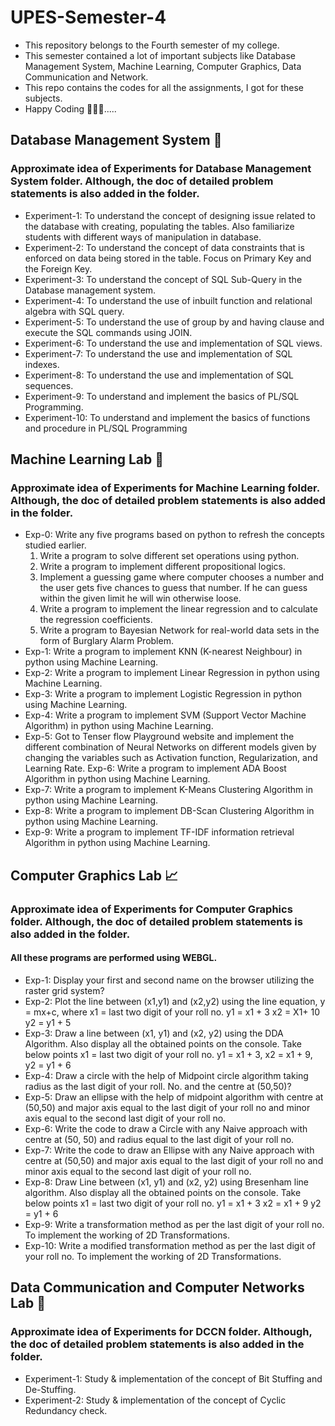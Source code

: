 # UPES-Semester-4
- This repository belongs to the Fourth semester of my college.
- This semester contained a lot of important subjects like Database Management System, Machine Learning, Computer Graphics, Data Communication and Network.
- This repo contains the codes for all the assignments, I got for these subjects.
- Happy Coding 🧑🏻‍💻.....


## Database Management System 📅
### Approximate idea of Experiments for Database Management System folder. Although, the doc of detailed problem statements is also added in the folder.
- Experiment-1: To understand the concept of designing issue related to the database with creating, populating the tables. Also familiarize students with different ways of manipulation in database.
- Experiment-2: To understand the concept of data constraints that is enforced on data being stored in the table. Focus on Primary Key and the Foreign Key.
- Experiment-3: To understand the concept of SQL Sub-Query in the Database management system.
- Experiment-4: To understand the use of inbuilt function and relational algebra with SQL query.
- Experiment-5: To understand the use of group by and having clause and execute the SQL commands using JOIN.
- Experiment-6: To understand the use and implementation of SQL views.
- Experiment-7: To understand the use and implementation of SQL indexes.
- Experiment-8: To understand the use and implementation of SQL sequences.
- Experiment-9: To understand and implement the basics of PL/SQL Programming.
- Experiment-10: To understand and implement the basics of functions and procedure in PL/SQL Programming



## Machine Learning Lab 🤖
### Approximate idea of Experiments for Machine Learning folder. Although, the doc of detailed problem statements is also added in the folder.
- Exp-0: Write any five programs based on python to refresh the concepts studied earlier.
  1. Write a program to solve different set operations using python.
  2. Write a program to implement different propositional logics.
  3. Implement a guessing game where computer chooses a number and the user gets five chances to guess that number. If he can guess within the given limit he will win otherwise loose. 
  4. Write a program to implement the linear regression and to calculate the regression coefficients.
  5. Write a program to Bayesian Network for real-world data sets in the form of Burglary Alarm Problem.
- Exp-1: Write a program to implement KNN (K-nearest Neighbour) in python using Machine Learning.
- Exp-2: Write a program to implement Linear Regression in python using Machine Learning.
- Exp-3: Write a program to implement Logistic Regression in python using Machine Learning.
- Exp-4: Write a program to implement SVM (Support Vector Machine Algorithm) in python using Machine Learning.
- Exp-5: Got to Tenser flow Playground website and implement the different combination of Neural Networks on different models given by changing the variables such as Activation function, Regularization, and Learning Rate.
Exp-6: Write a program to implement ADA Boost Algorithm in python using Machine Learning.
- Exp-7: Write a program to implement K-Means Clustering Algorithm in python using Machine Learning.
- Exp-8: Write a program to implement DB-Scan Clustering Algorithm in python using Machine Learning.
- Exp-9: Write a program to implement TF-IDF information retrieval Algorithm in python using Machine Learning.


## Computer Graphics Lab 📈 
### Approximate idea of Experiments for Computer Graphics folder. Although, the doc of detailed problem statements is also added in the folder.
#### All these programs are performed using WEBGL.
- Exp-1: Display your first and second name on the browser utilizing the raster grid system?
- Exp-2: Plot the line between (x1,y1) and (x2,y2) using the line equation, y = mx+c, where x1 = last two digit of your roll no. y1 = x1 + 3 x2 = X1+ 10 y2 = y1 + 5
- Exp-3: Draw a line between (x1, y1) and (x2, y2) using the DDA Algorithm. Also display all the obtained points on the console. Take below points x1 = last two digit of your roll no. y1 = x1 + 3, x2 = x1 + 9, y2 = y1 + 6
- Exp-4: Draw a circle with the help of Midpoint circle algorithm taking radius as the last digit of your roll. No. and the centre at (50,50)?
- Exp-5: Draw an ellipse with the help of midpoint algorithm with centre at (50,50) and major axis equal to the last digit of your roll no and minor axis equal to the second last digit of your roll no.
- Exp-6: Write the code to draw a Circle with any Naive approach with centre at (50, 50) and radius equal to the last digit of your roll no.
- Exp-7: Write the code to draw an Ellipse with any Naive approach with centre at (50,50) and major axis equal to the last digit of your roll no and minor axis equal to the second last digit of your roll no.
- Exp-8: Draw Line between (x1, y1) and (x2, y2) using Bresenham line algorithm. Also display all the obtained points on the console. Take below points x1 = last two digit of your roll no. y1 = x1 + 3 x2 = x1 + 9 y2 = y1 + 6
- Exp-9: Write a transformation method as per the last digit of your roll no. To implement the working of 2D Transformations.
- Exp-10: Write a modified transformation method as per the last digit of your roll no. To implement the working of 2D Transformations.


## Data Communication and Computer Networks Lab 📅
### Approximate idea of Experiments for DCCN folder. Although, the doc of detailed problem statements is also added in the folder.
- Experiment-1: Study & implementation of the concept of Bit Stuffing and De-Stuffing.
- Experiment-2: Study & implementation of the concept of Cyclic Redundancy check.


